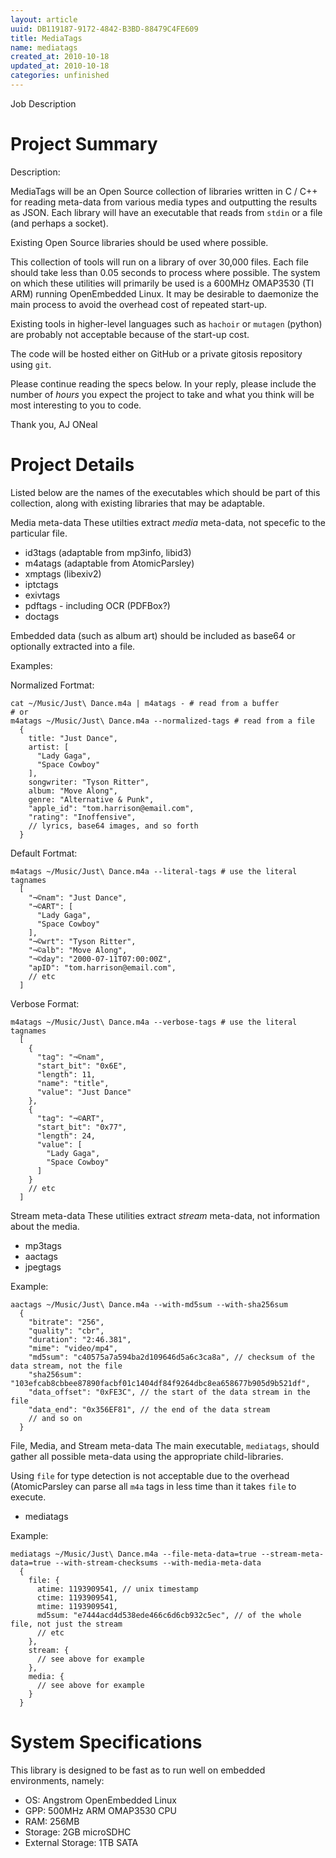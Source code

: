 ```yaml
---
layout: article
uuid: DB119187-9172-4842-B3BD-88479C4FE609
title: MediaTags
name: mediatags
created_at: 2010-10-18
updated_at: 2010-10-18
categories: unfinished
---
```


Job Description

Project Summary
====

Description:

MediaTags will be an Open Source collection of libraries written in C / C++ for reading meta-data from various media types and outputting the results as JSON. Each library will have an executable that reads from `stdin` or a file (and perhaps a socket).

Existing Open Source libraries should be used where possible.

This collection of tools will run on a library of over 30,000 files.
Each file should take less than 0.05 seconds to process where possible.
The system on which these utilities will primarily be used is a 600MHz OMAP3530 (TI ARM) running OpenEmbedded Linux.
It may be desirable to daemonize the main process to avoid the overhead cost of repeated start-up.


Existing tools in higher-level languages such as `hachoir` or `mutagen` (python) are probably not acceptable because of the start-up cost.

The code will be hosted either on GitHub or a private gitosis repository using `git`.

Please continue reading the specs below.
In your reply, please include the number of *hours* you expect the project to take and what you think will be most interesting to you to code.

Thank you,
AJ ONeal



Project Details
====

Listed below are the names of the executables which should be part of this collection, along with existing libraries that may be adaptable.

Media meta-data
These utilties extract *media* meta-data, not specefic to the particular file.

  * id3tags (adaptable from mp3info, libid3)
  * m4atags (adaptable from AtomicParsley)
  * xmptags (libexiv2)
  * iptctags
  * exivtags
  * pdftags - including OCR (PDFBox?)
  * doctags

Embedded data (such as album art) should be included as base64 or optionally extracted into a file.

Examples:

Normalized Fortmat:

    cat ~/Music/Just\ Dance.m4a | m4atags - # read from a buffer
    # or
    m4atags ~/Music/Just\ Dance.m4a --normalized-tags # read from a file
      {
        title: "Just Dance",
        artist: [
          "Lady Gaga",
          "Space Cowboy"
        ],
        songwriter: "Tyson Ritter",
        album: "Move Along",
        genre: "Alternative & Punk",
        "apple_id": "tom.harrison@email.com",
        "rating": "Inoffensive",
        // lyrics, base64 images, and so forth
      }

Default Fortmat:

    m4atags ~/Music/Just\ Dance.m4a --literal-tags # use the literal tagnames
      [
        "¬©nam": "Just Dance",
        "¬©ART": [
          "Lady Gaga",
          "Space Cowboy"
        ],
        "¬©wrt": "Tyson Ritter",
        "¬©alb": "Move Along",
        "¬©day": "2000-07-11T07:00:00Z",
        "apID": "tom.harrison@email.com",
        // etc
      ]

Verbose Format:

    m4atags ~/Music/Just\ Dance.m4a --verbose-tags # use the literal tagnames
      [
        {
          "tag": "¬©nam",
          "start_bit": "0x6E",
          "length": 11,
          "name": "title",
          "value": "Just Dance"
        },
        {
          "tag": "¬©ART",
          "start_bit": "0x77",
          "length": 24,
          "value": [
            "Lady Gaga",
            "Space Cowboy"
          ]
        }
        // etc
      ]
  

Stream meta-data
These utilities extract *stream* meta-data, not information about the media.

  * mp3tags
  * aactags
  * jpegtags

Example:

    aactags ~/Music/Just\ Dance.m4a --with-md5sum --with-sha256sum
      {
        "bitrate": "256",
        "quality": "cbr",
        "duration": "2:46.381",
        "mime": "video/mp4",
        "md5sum": "c40575a7a594ba2d109646d5a6c3ca8a", // checksum of the data stream, not the file
        "sha256sum": "103efcab8cbbee87890facbf01c1404df84f9264dbc8ea658677b905d9b521df",
        "data_offset": "0xFE3C", // the start of the data stream in the file
        "data_end": "0x356EF81", // the end of the data stream
        // and so on
      }

File, Media, and Stream meta-data
The main executable, `mediatags`, should gather all possible meta-data using the appropriate child-libraries.

Using `file` for type detection is not acceptable due to the overhead (AtomicParsley can parse all `m4a` tags in less time than it takes `file` to execute.

  * mediatags

Example:

    mediatags ~/Music/Just\ Dance.m4a --file-meta-data=true --stream-meta-data=true --with-stream-checksums --with-media-meta-data
      {
        file: {
          atime: 1193909541, // unix timestamp
          ctime: 1193909541,
          mtime: 1193909541,
          md5sum: "e7444acd4d538ede466c6d6cb932c5ec", // of the whole file, not just the stream
          // etc
        },
        stream: {
          // see above for example
        },
        media: {
          // see above for example
        }
      }


System Specifications
====

This library is designed to be fast as to run well on embedded environments, namely:

  * OS: Angstrom OpenEmbedded Linux
  * GPP: 500MHz ARM OMAP3530 CPU
  * RAM: 256MB
  * Storage: 2GB microSDHC
  * External Storage: 1TB SATA
